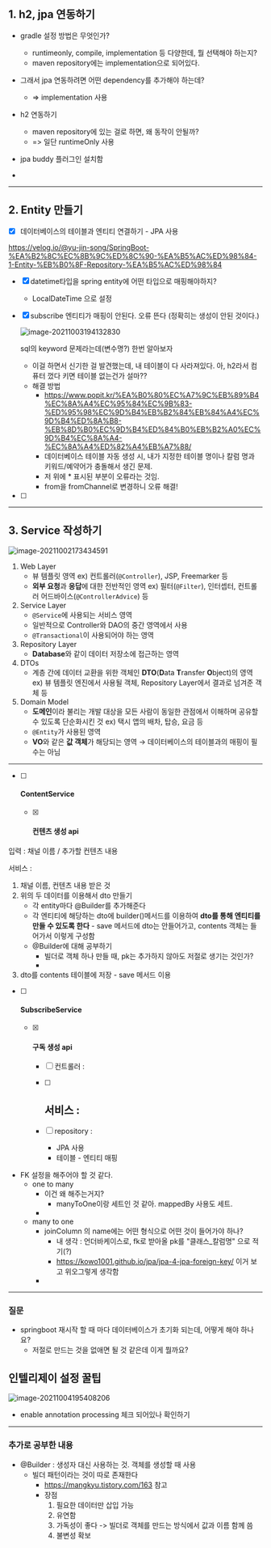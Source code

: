 ## 1. h2, jpa 연동하기

- gradle 설정 방법은 무엇인가?
  - runtimeonly, compile, implementation 등 다양한데, 뭘 선택해야 하는지?
  - maven repository에는 implementation으로 되어있다.
- 그래서 jpa 연동하려면 어떤 dependency를 추가해야 하는데?
  - => implementation 사용



- h2 연동하기

  - maven repository에 있는 걸로 하면, 왜 동작이 안될까?
  - => 일단 runtimeOnly 사용

  

- jpa buddy 플러그인 설치함



- 

---

## 2. Entity 만들기

- [x] 데이터베이스의 테이블과 엔티티 연결하기 - JPA 사용

https://velog.io/@yu-jin-song/SpringBoot-%EA%B2%8C%EC%8B%9C%ED%8C%90-%EA%B5%AC%ED%98%84-1-Entity-%EB%B0%8F-Repository-%EA%B5%AC%ED%98%84

- [x] datetime타입을 spring entity에 어떤 타입으로 매핑해야하지?
  - LocalDateTime 으로 설정
  
- [x] subscribe 엔티티가 매핑이 안된다. 오류 뜬다 (정확히는 생성이 안된 것이다.)

  ![image-20211003194132830](C:\Users\4545a\AppData\Roaming\Typora\typora-user-images\image-20211003194132830.png)

  sql의 keyword 문제라는데(변수명?) 한번 알아보자

  - 이걸 하면서 신기한 걸 발견했는데, 내 테이블이 다 사라져있다. 아, h2라서 컴퓨터 껐다 키면 테이블 없는건가 설마??
  - 해결 방법
    - https://www.popit.kr/%EA%B0%80%EC%A7%9C%EB%89%B4%EC%8A%A4%EC%95%84%EC%9B%83-%ED%95%98%EC%9D%B4%EB%B2%84%EB%84%A4%EC%9D%B4%ED%8A%B8-%EB%8D%B0%EC%9D%B4%ED%84%B0%EB%B2%A0%EC%9D%B4%EC%8A%A4-%EC%8A%A4%ED%82%A4%EB%A7%88/
    - 데이터베이스 테이블 자동 생성 시, 내가 지정한 테이블 명이나 칼럼 명과 키워드/예약어가 충돌해서 생긴 문제.
    - 저 위에 * 표시된 부분이 오류라는 것임.
    - from을 fromChannel로 변경하니 오류 해결!

- [ ] 

---

## 3. Service 작성하기

![image-20211002173434591](C:\Users\4545a\AppData\Roaming\Typora\typora-user-images\image-20211002173434591.png)

1. Web Layer
   - 뷰 템플릿 영역
     ex) 컨트롤러(`@Controller`), JSP, Freemarker 등
   - **외부 요청**과 **응답**에 대한 전반적인 영역
     ex) 필터(`@Filter`), 인터셉터, 컨트롤러 어드바이스(`@ControllerAdvice`) 등
2. Service Layer
   - `@Service`에 사용되는 서비스 영역
   - 일반적으로 Controller와 DAO의 중간 영역에서 사용
   - `@Transactional`이 사용되어야 하는 영역
3. Repository Layer
   - **Database**와 같이 데이터 저장소에 접근하는 영역
4. DTOs
   - 계층 간에 데이터 교환을 위한 객체인 **DTO**(**D**ata **T**ransfer **O**bject)의 영역
     ex) 뷰 템플릿 엔진에서 사용될 객체, Repository Layer에서 결과로 넘겨준 객체 등
5. Domain Model
   - **도메인**이라 불리는 개발 대상을 모든 사람이 동일한 관점에서 이해하며 공유할 수 있도록 단순화시킨 것
     ex) 택시 앱의 배차, 탑승, 요금 등
   - `@Entity`가 사용된 영역
   - **VO**와 같은 **값 객체**가 해당되는 영역
     → 데이터베이스의 테이블과의 매핑이 필수는 아님

---

- [ ] #### ContentService

  - [x]  #### 컨텐츠 생성 api

입력 : 채널 이름 / 추가할 컨텐츠 내용

서비스 :

1. 채널 이름, 컨텐츠 내용 받은 것
2. 위의 두 데이터를 이용해서 dto 만들기
   - 각 entity마다 @Builder를 추가해준다
   - 각 엔티티에 해당하는 dto에 builder()메서드를 이용하여 **dto를 통해 엔티티를 만들 수 있도록 한다** - save 메서드에 dto는 안들어가고, contents 객체는 들어가서 이렇게 구성함
   - @Builder에 대해 공부하기
     - 빌더로 객체 하나 만들 때, pk는 추가하지 않아도 저절로 생기는 것인가?
     - 
3. dto를 contents 테이블에 저장 - save 메서드 이용




- [ ] #### SubscribeService

  - [x] #### 구독 생성 api

    - [ ] 컨트롤러 : 

    - [ ] 서비스 :
      - 

    - [ ] repository : 
      - JPA 사용
      - 테이블 - 엔티티 매핑



- FK 설정을 해주어야 할 것 같다.
  - one to many
    - 이건 왜 해주는거지?
      - manyToOne이랑 세트인 것 같아. mappedBy 사용도 세트.
    - 
  - many to one
    - joinColumn 의 name에는 어떤 형식으로 어떤 것이 들어가야 하나?
      - 내 생각 : 언더바케이스로, fk로 받아올 pk를 "클래스_칼럼명" 으로 적기(?)
      - https://kowo1001.github.io/jpa/jpa-4-jpa-foreign-key/ 이거 보고 위오그렇게 생각함
    - 



---

### 질문

- springboot 재시작 할 때 마다 데이터베이스가 초기화 되는데, 어떻게 해야 하나요?
  - 저절로 만드는 것을 없애면 될 것 같은데 이게 뭘까요?



## 인텔리제이 설정 꿀팁

![image-20211004195408206](C:\Users\4545a\AppData\Roaming\Typora\typora-user-images\image-20211004195408206.png)

- enable annotation processing 체크 되어있나 확인하기



---

### 추가로 공부한 내용

- @Builder : 생성자 대신 사용하는 것. 객체를 생성할 때 사용
  - 빌더 패턴이라는 것이 따로 존재한다
    - https://mangkyu.tistory.com/163 참고
    - 장점
      1. 필요한 데이터만 삽입 가능
      2. 유연함
      3. 가독성이 좋다 -> 빌더로 객체를 만드는 방식에서 값과 이름 함께 씀
      4. 불변성 확보

